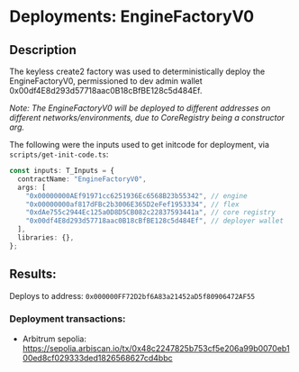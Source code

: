 # Deployments: EngineFactoryV0

## Description

The keyless create2 factory was used to deterministically deploy the EngineFactoryV0, permissioned to dev admin wallet 0x00df4E8d293d57718aac0B18cBfBE128c5d484Ef.

_Note: The EngineFactoryV0 will be deployed to different addresses on different networks/environments, due to CoreRegistry being a constructor arg._

The following were the inputs used to get initcode for deployment, via `scripts/get-init-code.ts`:

```typescript
const inputs: T_Inputs = {
  contractName: "EngineFactoryV0",
  args: [
    "0x00000000AEf91971cc6251936Ec6568B23b55342", // engine
    "0x00000000af817dFBc2b3006E365D2eFef1953334", // flex
    "0xdAe755c2944Ec125a0D8D5CB082c22837593441a", // core registry
    "0x00df4E8d293d57718aac0B18cBfBE128c5d484Ef", // deployer wallet
  ],
  libraries: {},
};
```

## Results:

Deploys to address: `0x000000FF72D2bf6A83a21452aD5f80906472AF55`

### Deployment transactions:

- Arbitrum sepolia: https://sepolia.arbiscan.io/tx/0x48c2247825b753cf5e206a99b0070eb100ed8cf029333ded1826568627cd4bbc
